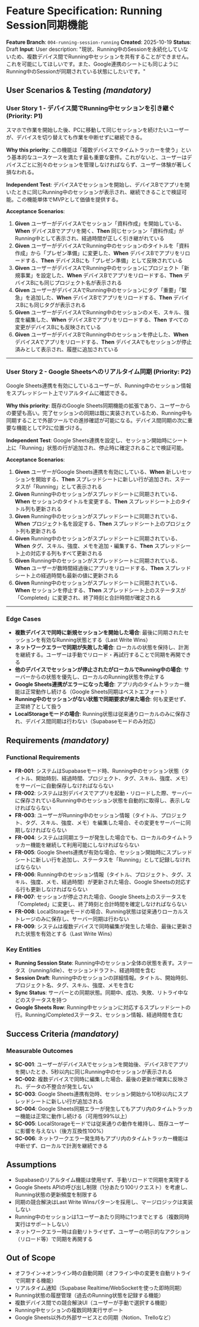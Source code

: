 # Feature Specification: Running Session同期機能

**Feature Branch**: `004-running-session-running`
**Created**: 2025-10-19
**Status**: Draft
**Input**: User description: "現状、Running中のSessionを永続化していないため、複数デバイス間でRunning中セッションを共有することができません。これを可能にしてほしいです。また、Google連携のシートにも同じようにRunning中のSessionが同期されている状態にしたいです。"

## User Scenarios & Testing *(mandatory)*

### User Story 1 - デバイス間でRunning中セッションを引き継ぐ (Priority: P1)

スマホで作業を開始した後、PCに移動して同じセッションを続けたいユーザーが、デバイスを切り替えても作業を中断せずに継続できる。

**Why this priority**: この機能は「複数デバイスでタイムトラッカーを使う」という基本的なユースケースを満たす最も重要な要件。これがないと、ユーザーはデバイスごとに別々のセッションを管理しなければならず、ユーザー体験が著しく損なわれる。

**Independent Test**: デバイスAでセッションを開始し、デバイスBでアプリを開いたときに同じRunning中のセッションが表示され、継続できることで検証可能。この機能単体でMVPとして価値を提供する。

**Acceptance Scenarios**:

1. **Given** ユーザーがデバイスAでセッション「資料作成」を開始している、**When** デバイスBでアプリを開く、**Then** 同じセッション「資料作成」がRunning中として表示され、経過時間が正しく引き継がれている
2. **Given** ユーザーがデバイスAでRunning中のセッションのタイトルを「資料作成」から「プレゼン準備」に変更した、**When** デバイスBでアプリをリロードする、**Then** デバイスBにも「プレゼン準備」として反映されている
3. **Given** ユーザーがデバイスAでRunning中のセッションにプロジェクト「新規事業」を設定した、**When** デバイスBでアプリをリロードする、**Then** デバイスBにも同じプロジェクト名が表示される
4. **Given** ユーザーがデバイスAでRunning中のセッションにタグ「重要」「緊急」を追加した、**When** デバイスBでアプリをリロードする、**Then** デバイスBにも同じタグが表示される
5. **Given** ユーザーがデバイスAでRunning中のセッションのメモ、スキル、強度を編集した、**When** デバイスBでアプリをリロードする、**Then** すべての変更がデバイスBにも反映されている
6. **Given** ユーザーがデバイスBでRunning中のセッションを停止した、**When** デバイスAでアプリをリロードする、**Then** デバイスAでもセッションが停止済みとして表示され、履歴に追加されている

---

### User Story 2 - Google Sheetsへのリアルタイム同期 (Priority: P2)

Google Sheets連携を有効にしているユーザーが、Running中のセッション情報をスプレッドシート上でリアルタイムに確認できる。

**Why this priority**: 既存のGoogle Sheets同期機能の拡張であり、ユーザーからの要望も高い。完了セッションの同期は既に実装されているため、Running中も同期することで外部ツールでの進捗確認が可能になる。デバイス間同期の次に重要な機能としてP2に位置づける。

**Independent Test**: Google Sheets連携を設定し、セッション開始時にシート上に「Running」状態の行が追加され、停止時に確定されることで検証可能。

**Acceptance Scenarios**:

1. **Given** ユーザーがGoogle Sheets連携を有効にしている、**When** 新しいセッションを開始する、**Then** スプレッドシートに新しい行が追加され、ステータスが「Running」として表示される
2. **Given** Running中のセッションがスプレッドシートに同期されている、**When** セッションのタイトルを変更する、**Then** スプレッドシート上のタイトル列も更新される
3. **Given** Running中のセッションがスプレッドシートに同期されている、**When** プロジェクト名を設定する、**Then** スプレッドシート上のプロジェクト列も更新される
4. **Given** Running中のセッションがスプレッドシートに同期されている、**When** タグ、スキル、強度、メモを追加・編集する、**Then** スプレッドシート上の対応する列もすべて更新される
5. **Given** Running中のセッションがスプレッドシートに同期されている、**When** ユーザーが数時間経過後にアプリをリロードする、**Then** スプレッドシート上の経過時間も最新の値に更新される
6. **Given** Running中のセッションがスプレッドシートに同期されている、**When** セッションを停止する、**Then** スプレッドシート上のステータスが「Completed」に変更され、終了時刻と合計時間が確定される

---

### Edge Cases

- **複数デバイスで同時に新規セッションを開始した場合**: 最後に同期されたセッションを有効なRunning状態とする（Last Write Wins）
- **ネットワークエラーで同期が失敗した場合**: ローカルの状態を保持し、計測を継続する。ユーザーは手動でリロード・再試行することで同期を再開できる
- **他のデバイスでセッションが停止されたがローカルでRunning中の場合**: サーバーからの状態を優先し、ローカルのRunning状態を停止する
- **Google Sheets連携がエラーになった場合**: アプリ内のタイムトラッカー機能は正常動作し続ける（Google Sheets同期はベストエフォート）
- **Running中のセッションがない状態で同期要求が来た場合**: 何も変更せず、正常終了として扱う
- **LocalStorageモードの場合**: Running状態は従来通りローカルのみに保存され、デバイス間同期は行わない（Supabaseモードのみ対応）

## Requirements *(mandatory)*

### Functional Requirements

- **FR-001**: システムはSupabaseモード時、Running中のセッション状態（タイトル、開始時刻、経過時間、プロジェクト、タグ、スキル、強度、メモ）をサーバーに自動保存しなければならない
- **FR-002**: システムは別デバイスでアプリを起動・リロードした際、サーバーに保存されているRunning中のセッション状態を自動的に取得し、表示しなければならない
- **FR-003**: ユーザーがRunning中のセッション情報（タイトル、プロジェクト、タグ、スキル、強度、メモ）を編集した場合、その変更をサーバーに同期しなければならない
- **FR-004**: システムは同期エラーが発生した場合でも、ローカルのタイムトラッカー機能を継続して利用可能にしなければならない
- **FR-005**: Google Sheets連携が有効な場合、セッション開始時にスプレッドシートに新しい行を追加し、ステータスを「Running」として記録しなければならない
- **FR-006**: Running中のセッション情報（タイトル、プロジェクト、タグ、スキル、強度、メモ、経過時間）が更新された場合、Google Sheetsの対応する行も更新しなければならない
- **FR-007**: セッションが停止された場合、Google Sheets上のステータスを「Completed」に変更し、終了時刻と合計時間を確定しなければならない
- **FR-008**: LocalStorageモードの場合、Running状態は従来通りローカルストレージのみに保存し、サーバー同期は行わない
- **FR-009**: システムは複数デバイスで同時編集が発生した場合、最後に更新された状態を有効とする（Last Write Wins）

### Key Entities

- **Running Session State**: Running中のセッション全体の状態を表す。ステータス（running/idle）、セッションドラフト、経過時間を含む
- **Session Draft**: Running中のセッションの詳細情報。タイトル、開始時刻、プロジェクト名、タグ、スキル、強度、メモを含む
- **Sync Status**: サーバーとの同期状態。同期中、成功、失敗、リトライ中などのステータスを持つ
- **Google Sheets Row**: Running中セッションに対応するスプレッドシートの行。Running/Completedステータス、セッション情報、経過時間を含む

## Success Criteria *(mandatory)*

### Measurable Outcomes

- **SC-001**: ユーザーがデバイスAでセッションを開始後、デバイスBでアプリを開いたとき、5秒以内に同じRunning中のセッションが表示される
- **SC-002**: 複数デバイスで同時に編集した場合、最後の更新が確実に反映され、データの不整合が発生しない
- **SC-003**: Google Sheets連携有効時、セッション開始から10秒以内にスプレッドシートに新しい行が追加される
- **SC-004**: Google Sheets同期エラーが発生してもアプリ内のタイムトラッカー機能は正常に動作し続ける（可用性99%以上）
- **SC-005**: LocalStorageモードでは従来通りの動作を維持し、既存ユーザーに影響を与えない（後方互換性100%）
- **SC-006**: ネットワークエラー発生時もアプリ内のタイムトラッカー機能は中断せず、ローカルで計測を継続できる

## Assumptions

- Supabaseのリアルタイム機能は使用せず、手動リロードで同期を実現する
- Google Sheets APIの呼び出し制限（1分あたり100リクエスト）を考慮し、Running状態の更新頻度を制限する
- 同期の競合解決はLast Write Winsパターンを採用し、マージロジックは実装しない
- Running中のセッションは1ユーザーあたり同時に1つまでとする（複数同時実行はサポートしない）
- ネットワークエラー時は自動リトライせず、ユーザーの明示的なアクション（リロード等）で同期を再開する

## Out of Scope

- オフライン→オンライン時の自動同期（オフライン中の変更を自動リトライで同期する機能）
- リアルタイム通知（Supabase Realtime/WebSocketを使った即時同期）
- Running状態の履歴管理（過去のRunning状態を記録する機能）
- 複数デバイス間での競合解決UI（ユーザーが手動で選択する機能）
- Running中セッションの複数同時実行サポート
- Google Sheets以外の外部サービスとの同期（Notion、Trelloなど）
